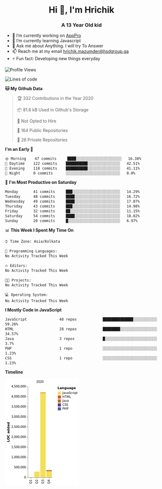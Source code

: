 <h1 align="center">Hi 👋, I'm Hrichik</h1>
<h3 align="center">A 13 Year Old kid</h3>


- 🔭 I’m currently working on [AppPro](https://apppro.in)
- 🌱 I’m currently learning Javascript
- 💬 Ask me about Anything. I will try To Answer
- 📫 Reach me at my email hrichik.mazumder@hsdgroup.ga
- ⚡ Fun fact: Developing new things everyday

<!--START_SECTION:waka-->
![Profile Views](http://img.shields.io/badge/Profile%20Views-2-blue)

![Lines of code](https://img.shields.io/badge/From%20Hello%20World%20I%27ve%20Written-3.2%20million%20lines%20of%20code-blue)

**🐱 My Github Data** 

> 🏆 332 Contributions in the Year 2020
 > 
> 📦 81.6 kB Used in Github's Storage 
 > 
> 🚫 Not Opted to Hire
 > 
> 📜 164 Public Repositories 
 > 
> 🔑 26 Private Repositories  

**I'm an Early 🐤** 

```text
🌞 Morning    47 commits     ████░░░░░░░░░░░░░░░░░░░░░   16.38% 
🌆 Daytime    122 commits    ██████████░░░░░░░░░░░░░░░   42.51% 
🌃 Evening    118 commits    ██████████░░░░░░░░░░░░░░░   41.11% 
🌙 Night      0 commits      ░░░░░░░░░░░░░░░░░░░░░░░░░   0.0%

```
📅 **I'm Most Productive on Saturday** 

```text
Monday       41 commits     ███░░░░░░░░░░░░░░░░░░░░░░   14.29% 
Tuesday      48 commits     ████░░░░░░░░░░░░░░░░░░░░░   16.72% 
Wednesday    49 commits     ████░░░░░░░░░░░░░░░░░░░░░   17.07% 
Thursday     43 commits     ███░░░░░░░░░░░░░░░░░░░░░░   14.98% 
Friday       32 commits     ██░░░░░░░░░░░░░░░░░░░░░░░   11.15% 
Saturday     54 commits     ████░░░░░░░░░░░░░░░░░░░░░   18.82% 
Sunday       20 commits     █░░░░░░░░░░░░░░░░░░░░░░░░   6.97%

```


📊 **This Week I Spent My Time On** 

```text
⌚︎ Time Zone: Asia/Kolkata

💬 Programming Languages: 
No Activity Tracked This Week

🔥 Editors: 
No Activity Tracked This Week

🐱‍💻 Projects: 
No Activity Tracked This Week

💻 Operating System: 
No Activity Tracked This Week

```

**I Mostly Code in JavaScript** 

```text
JavaScript               48 repos            ██████████████░░░░░░░░░░░   59.26% 
HTML                     28 repos            ████████░░░░░░░░░░░░░░░░░   34.57% 
Java                     3 repos             █░░░░░░░░░░░░░░░░░░░░░░░░   3.7% 
PHP                      1 repo              ░░░░░░░░░░░░░░░░░░░░░░░░░   1.23% 
CSS                      1 repo              ░░░░░░░░░░░░░░░░░░░░░░░░░   1.23%

```


**Timeline**

![Chart not found](https://raw.githubusercontent.com/hrichiksite/hrichiksite/master/charts/bar_graph.png) 


<!--END_SECTION:waka-->
